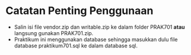 # Catatan Penting Penggunaan
<ul>
<li>Salin isi file vendor.zip dan writable.zip ke dalam folder PRAK701 <b>atau</b> langsung gunakan PRAK701.zip.</li>
<li>Praktikum ini menggunakan database sehingga masukkan dulu file database praktikum701.sql ke dalam database sql.</li>
</ul>
